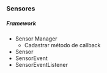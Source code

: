 ### Sensores
##### Framework
- Sensor Manager
  - Cadastrar método de callback 
- Sensor
- SensorEvent
- SensorEventListener